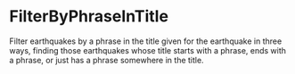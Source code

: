 # FilterByPhraseInTitle
Filter earthquakes by a phrase in the title given for the earthquake in three ways, finding those earthquakes whose title starts with a phrase, ends with a phrase, or just has a phrase somewhere in the title.
